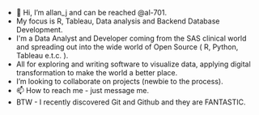 - 👋 Hi, I’m allan_j and can be reached @al-701.
- My focus is R, Tableau, Data analysis and Backend Database Development.
- I'm a Data Analyst and Developer coming from the SAS clinical world and spreading out into the wide world of Open Source ( R, Python, Tableau e.t.c. ).
- All for exploring and writing software to visualize data, applying digital transformation to make the world a better place.
- I’m looking to collaborate on projects (newbie to the process).
- 📫 How to reach me - just message me.
- BTW - I recently discovered Git and Github and they are FANTASTIC.
